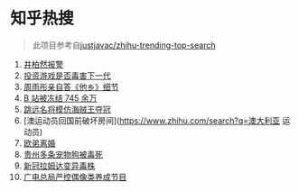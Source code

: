 # 知乎热搜

> 此项目参考自[justjavac/zhihu-trending-top-search](https://github.com/justjavac/zhihu-trending-top-search/blob/main/utils.ts)

<!-- BEGIN -->
  <!-- 最后更新时间:Thu Aug 05 2021 23:10:11 GMT+0000 (Coordinated Universal Time) -->
  1. [井柏然报警](https://www.zhihu.com/search?q=井柏然)
1. [投资游戏是否毒害下一代](https://www.zhihu.com/search?q=网络游戏)
1. [周雨彤亲自答《他乡》细节](https://www.zhihu.com/search?q=我在他乡挺好的)
1. [B 站被冻结 745 余万](https://www.zhihu.com/search?q=哔哩哔哩)
1. [跳远名将模仿海贼王夺冠](https://www.zhihu.com/search?q=海贼王)
1. [澳运动员回国前破坏房间](https://www.zhihu.com/search?q=澳大利亚 运动员)
1. [欧弟离婚](https://www.zhihu.com/search?q=欧弟)
1. [贵州多条宠物狗被毒死](https://www.zhihu.com/search?q=宠物狗被毒死)
1. [新冠拉姆达变异毒株](https://www.zhihu.com/search?q=拉姆达)
1. [广电总局严控偶像类养成节目](https://www.zhihu.com/search?q=选秀节目)
  <!-- END -->